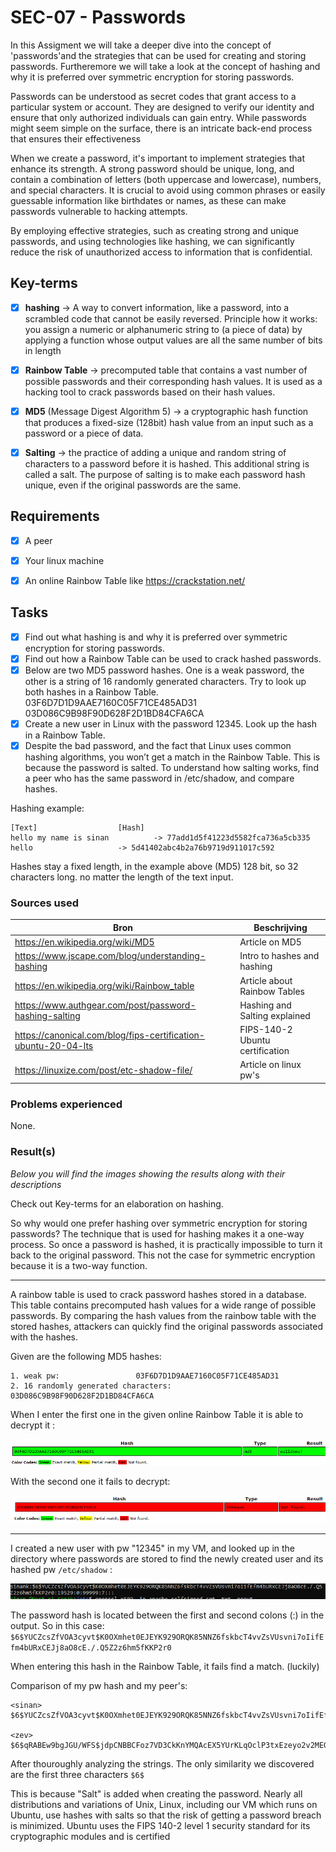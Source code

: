 # SEC-07 - Passwords

In this Assigment we will take a deeper dive into the concept of 'passwords'and the strategies that can be used for creating and storing passwords. Furtheremore we will take a look at the concept of hashing and why it is preferred over symmetric encryption for storing passwords.

Passwords can be understood as secret codes that grant access to a particular system or account. They are designed to verify our identity and ensure that only authorized individuals can gain entry. While passwords might seem simple on the surface, there is an intricate back-end process that ensures their effectiveness

When we create a password, it's important to implement strategies that enhance its strength. A strong password should be unique, long, and contain a combination of letters (both uppercase and lowercase), numbers, and special characters. It is crucial to avoid using common phrases or easily guessable information like birthdates or names, as these can make passwords vulnerable to hacking attempts.

By employing effective strategies, such as creating strong and unique passwords, and using technologies like hashing, we can significantly reduce the risk of unauthorized access to information that is confidential.


## Key-terms

- [x] <strong>hashing</strong> -> A way to convert information, like a password, into a scrambled code that cannot be easily reversed. Principle how it works: you assign a numeric or alphanumeric string to (a piece of data) by applying a function whose output values are all the same number of bits in length
- [x] <strong>Rainbow Table</strong> -> precomputed table that contains a vast number of possible passwords and their corresponding hash values. It is used as a hacking tool to crack passwords based on their hash values.
- [x] <strong>MD5</strong> (Message Digest Algorithm 5) -> a cryptographic hash function that produces a fixed-size (128bit) hash value from an input such as a password or a piece of data. 
- [x] <strong>Salting</strong> -> the practice of adding a unique and random string of characters to a password before it is hashed. This additional string is called a salt. The purpose of salting is to make each password hash unique, even if the original passwords are the same.


## Requirements

- [x] A peer
- [x] Your linux machine
- [x] An online Rainbow Table like https://crackstation.net/



## Tasks

- [x] Find out what hashing is and why it is preferred over symmetric encryption for storing passwords.
- [x] Find out how a Rainbow Table can be used to crack hashed passwords.
- [x] Below are two MD5 password hashes. One is a weak password, the other is a string of 16 randomly generated characters. Try to look up both hashes in a Rainbow Table.
03F6D7D1D9AAE7160C05F71CE485AD31
03D086C9B98F90D628F2D1BD84CFA6CA
- [x] Create a new user in Linux with the password 12345. Look up the hash in a Rainbow Table.
- [x] Despite the bad password, and the fact that Linux uses common hashing algorithms, you won’t get a match in the Rainbow Table. This is because the password is salted. To understand how salting works, find a peer who has the same password in /etc/shadow, and compare hashes.

Hashing example:
```
[Text]					[Hash]
hello my name is sinan			-> 77add1d5f41223d5582fca736a5cb335
hello					-> 5d41402abc4b2a76b9719d911017c592
```
Hashes stay a fixed length, in the example above (MD5) 128 bit, so 32 characters long. no matter the length of the text input.


### Sources used

| Bron        | Beschrijving |
| ----------- | ----------- |
| https://en.wikipedia.org/wiki/MD5 | Article on MD5 |
| https://www.jscape.com/blog/understanding-hashing | Intro to hashes and hashing |
| https://en.wikipedia.org/wiki/Rainbow_table | Article about Rainbow Tables |
| https://www.authgear.com/post/password-hashing-salting | Hashing and Salting explained |
| https://canonical.com/blog/fips-certification-ubuntu-20-04-lts | FIPS-140-2 Ubuntu certification | 
| https://linuxize.com/post/etc-shadow-file/ | Article on linux pw's |



### Problems experienced

None.


### Result(s)

*Below you will find the images showing the results along with their descriptions*

Check out Key-terms for an elaboration on hashing.

So why would one prefer hashing over symmetric encryption for storing passwords? 
The technique that is used for hashing makes it a one-way process. So once a password is hashed, it is practically impossible to turn it back to the original password. This not the case for symmetric encryption because it is a two-way function. 

------------------------------------------

A rainbow table is used to crack password hashes stored in a database. This table contains precomputed hash values for a wide range of possible passwords. By comparing the hash values from the rainbow table with the stored hashes, attackers can quickly find the original passwords associated with the hashes.

Given are the following MD5 hashes:
```
1. weak pw:  				03F6D7D1D9AAE7160C05F71CE485AD31
2. 16 randomly generated characters:	03D086C9B98F90D628F2D1BD84CFA6CA
```
When I enter the first one in the given online Rainbow Table it is able to decrypt it :

![hash-result1](../00_includes/SEC-07/hash-green.png)

With the second one it fails to decrypt:

![hash-result2](../00_includes/SEC-07/hash-red.png)

----------------------------------------------------------

I created a new user with pw "12345" in my VM, and looked up in the directory where passwords are stored to find the newly created user and its hashed pw ```/etc/shadow``` :

![hash-user-linux](../00_includes/SEC-07/sinank-pwhash.png)

The password hash is located between the first and second colons (:) in the output. So in this case: ```$6$YUCZcsZfVOA3cyvt$K0OXmhet0EJEYK929ORQK85NNZ6fskbcT4vvZsVUsvni7oIifEfm4bURxCEJj8aO8cE./.Q5Z2z6hm5fKKP2r0```

When entering this hash in the Rainbow Table, it fails find a match. (luckily)

Comparison of my pw hash and my peer's:
```
<sinan>
$6$YUCZcsZfVOA3cyvt$K0OXmhet0EJEYK929ORQK85NNZ6fskbcT4vvZsVUsvni7oIifEfm4bURxCEJj8aO8cE./.Q5Z2z6hm5fKKP2r0

<zev>
$6$qRABEw9bgJGU/WFS$jdpCNBBCFoz7VD3CkKnYMQAcEX5YUrKLqOclP3txEzeyo2v2MEGA/xifxkGfXm4IS4ezRA8uj2ulRl6xyggTZ1
```
After thouroughly analyzing the strings. The only similarity we discovered are the first three characters ```$6$```

This is because "Salt" is added when creating the password. Nearly all distributions and variations of Unix, Linux, including our VM which runs on Ubuntu, use hashes with salts so that the risk of getting a password breach is minimized. Ubuntu uses the FIPS 140-2 level 1 security standard for its cryptographic modules and is certified 


